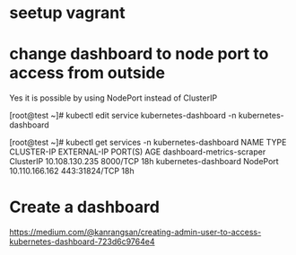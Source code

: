 # seetup vagrant

# change dashboard to node port to access from outside
Yes it is possible by using NodePort instead of ClusterIP

[root@test ~]#   kubectl  edit service kubernetes-dashboard -n kubernetes-dashboard

[root@test ~]# kubectl get services -n kubernetes-dashboard
NAME                        TYPE        CLUSTER-IP       EXTERNAL-IP   PORT(S)         AGE
dashboard-metrics-scraper   ClusterIP   10.108.130.235   <none>        8000/TCP        18h
kubernetes-dashboard        NodePort    10.110.166.162   <none>        443:31824/TCP   18h


# Create a dashboard
https://medium.com/@kanrangsan/creating-admin-user-to-access-kubernetes-dashboard-723d6c9764e4
